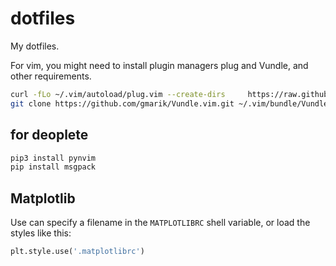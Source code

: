 # dotfiles

My dotfiles.

For vim, you might need to install plugin managers plug and Vundle, and other requirements.

```bash
curl -fLo ~/.vim/autoload/plug.vim --create-dirs     https://raw.githubusercontent.com/junegunn/vim-plug/master/plug.vim
git clone https://github.com/gmarik/Vundle.vim.git ~/.vim/bundle/Vundle.vim
```

## for deoplete
```bash
pip3 install pynvim
pip install msgpack
```

## Matplotlib
Use can specify a filename in the `MATPLOTLIBRC` shell variable, or load the styles like this:
```python
plt.style.use('.matplotlibrc')
```

